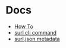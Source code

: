 # Docs
- [How To](./how-to.md)
- [surl cli command](./cli_command.md)
- [surl.json metadata](./surl_json.md)
